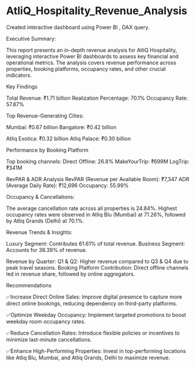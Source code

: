# AtliQ_Hospitality_Revenue_Analysis

Created interactive dashboard using Power BI , DAX query.



Executive Summary:

This report presents an in-depth revenue analysis for AtliQ Hospitality, leveraging interactive Power BI dashboards to assess key financial and operational metrics. 
The analysis covers revenue performance across properties, booking platforms, occupancy rates, and other crucial indicators.

Key Findings

Total Revenue: ₹1.71 billion
Realization Percentage: 70.1%
Occupancy Rate: 57.87%

Top Revenue-Generating Cities:

Mumbai: ₹0.67 billion
Bangalore: ₹0.42 billion

Atliq Exotica: ₹0.32 billion
Atliq Palace: ₹0.30 billion

Performance by Booking Platform

Top booking channels:
Direct Offline: 26.8%
MakeYourTrip: ₹699M
LogTrip: ₹341M

RevPAR & ADR Analysis
RevPAR (Revenue per Available Room): ₹7,347
ADR (Average Daily Rate): ₹12,696
Occupancy: 55.99%

Occupancy & Cancellations:

The average cancellation rate across all properties is 24.84%.
Highest occupancy rates were observed in Atliq Blu (Mumbai) at 71.26%, followed by Atliq Grands (Delhi) at 70.1%.

Revenue Trends & Insights:

Luxury Segment: Contributes 61.61% of total revenue.
Business Segment: Accounts for 38.39% of revenue.

Revenue by Quarter:
Q1 & Q2: Higher revenue compared to Q3 & Q4 due to peak travel seasons.
Booking Platform Contribution: Direct offline channels led in revenue share, followed by online aggregators.

Recommendations

✅Increase Direct Online Sales: Improve digital presence to capture more direct online bookings, reducing dependency on third-party platforms.

✅Optimize Weekday Occupancy: Implement targeted promotions to boost weekday room occupancy rates.

✅Reduce Cancellation Rates: Introduce flexible policies or incentives to minimize last-minute cancellations.

✅Enhance High-Performing Properties: Invest in top-performing locations like Atliq Blu, Mumbai, and Atliq Grands, Delhi to maximize revenue.
